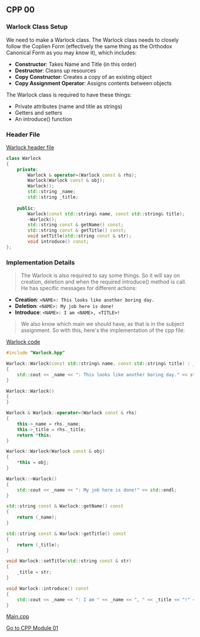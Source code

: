 ## CPP 00

### Warlock Class Setup

We need to make a Warlock class. The Warlock class needs to closely follow the Coplien Form (effectively the same thing as the Orthodox Canonical Form as you may know it), which includes:

- **Constructor**: Takes Name and Title (in this order)
- **Destructor**: Cleans up resources
- **Copy Constructor**: Creates a copy of an existing object
- **Copy Assignment Operator**: Assigns contents between objects

The Warlock class is required to have these things:
- Private attributes (name and title as strings)
- Getters and setters
- An introduce() function

### Header File

[Warlock header file](cpp_module_00/Warlock.hpp)


```cpp
class Warlock
{
    private:
        Warlock & operator=(Warlock const & rhs);
        Warlock(Warlock const & obj);
        Warlock();
        std::string _name;
        std::string _title;
        
    public:
        Warlock(const std::string& name, const std::string& title);
        ~Warlock();
        std::string const & getName() const;
        std::string const & getTitle() const;
        void setTitle(std::string const & str);
        void introduce() const;
};
```

### Implementation Details

> The Warlock is also required to say some things. So it will say on creation, deletion and when the required introduce() method is call. He has specific messages for different actions:
- **Creation**: `<NAME>: This looks like another boring day.`
- **Deletion**: `<NAME>: My job here is done!`
- **Introduce**: `<NAME>: I am <NAME>, <TITLE>!`

> We also know which main we should have, as that is in the subject assignment.
> So with this, here's the implementation of the cpp file:

[Warlock code](cpp_module_00/Warlock.cpp)

```cpp
#include "Warlock.hpp"

Warlock::Warlock(const std::string& name, const std::string& title) : _name(name), _title(title)
{
    std::cout << _name << ": This looks like another boring day." << std::endl;
}

Warlock::Warlock()
{
}

Warlock & Warlock::operator=(Warlock const & rhs)
{
    this->_name = rhs._name;
    this->_title = rhs._title;
    return *this;
}

Warlock::Warlock(Warlock const & obj)
{
    *this = obj;
}

Warlock::~Warlock()
{
    std::cout << _name << ": My job here is done!" << std::endl;
}

std::string const & Warlock::getName() const
{
    return (_name);
}

std::string const & Warlock::getTitle() const
{
    return (_title);
}

void Warlock::setTitle(std::string const & str)
{
    _title = str;
}

void Warlock::introduce() const
{
    std::cout << _name << ": I am " << _name << ", " << _title << "!" << std::endl;
}
```
[Main.cpp](cpp_module_00/main.cpp)


[Go to CPP Module 01](2_CPP_MODULE_01.md)